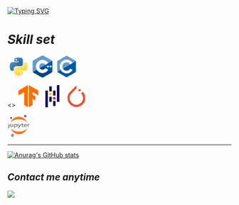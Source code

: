 [![Typing SVG](https://readme-typing-svg.herokuapp.com?font=Inconsolata&pause=1000&color=1DAB00&background=16161600&center=true&width=435&lines=Hello%2C+my+name+is+Gleb;I+am+a+python+developer;I+like+neural+networks+and+grean+tea)](https://git.io/typing-svg)


# _Skill set_
<p>
<img width=50 src='https://github.com/devicons/devicon/blob/master/icons/python/python-original.svg'>
<img width=50 src='https://github.com/devicons/devicon/blob/master/icons/cplusplus/cplusplus-original.svg'>
<img width=50 src='https://github.com/devicons/devicon/blob/master/icons/c/c-original.svg'>
</p>

<p>
<> <img width=50 src='https://github.com/devicons/devicon/blob/master/icons/tensorflow/tensorflow-original.svg'>
<img width=50 src ='https://github.com/devicons/devicon/blob/master/icons/pandas/pandas-original.svg'>
<img width=50 src ='https://github.com/devicons/devicon/blob/master/icons/pytorch/pytorch-original.svg'>
</p>

<p>
  <img width=50 src='https://github.com/devicons/devicon/blob/master/icons/jupyter/jupyter-original-wordmark.svg'>
</p>

___
[![Anurag's GitHub stats](https://github-readme-stats.vercel.app/api?username=Gelbus&theme=dark)](https://github.com/Gelbus/github-readme-stats)

## *Contact me anytime*
<p>
<a href='https://t.me/gnechtowork'>
<img width=50 src='https://github.com/Gelbus/Gelbus/assets/100421998/606e7bec-e492-487c-9ed1-f71f9119afd4'>
</a>
</p>


